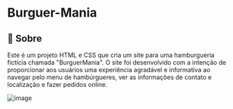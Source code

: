 # Burguer-Mania

<h2>🔖 Sobre</h2>
<p>Este é um projeto HTML e CSS que cria um site para uma hamburgueria fictícia chamada "BurguerMania". O site foi desenvolvido com a intenção de proporcionar aos usuários uma experiência agradável e informativa ao navegar pelo menu de hambúrgueres, ver as informações de contato e localização e fazer pedidos online.</p>

![image](https://github.com/luizcarlos001/Burguer-Mania/assets/146375880/92956d86-e0c5-4284-a509-7d471887b446)
